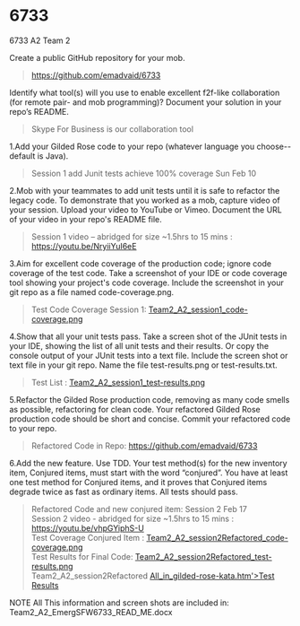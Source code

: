 # 6733
6733 A2 Team 2

  
Create a public GitHub repository for your mob.
    
> https://github.com/emadvaid/6733



Identify what tool(s) will you use to enable excellent f2f-like collaboration (for remote pair- and mob programming)? 
Document your solution in your repo’s README.    
   > Skype For Business is our collaboration tool
    
1.Add your Gilded Rose code to your repo (whatever language you choose--default is Java).    
   > Session 1 add Junit tests achieve 100% coverage Sun Feb 10

2.Mob with your teammates to add unit tests until it is safe to refactor the legacy code. To demonstrate that you worked as a mob, 
capture video of your session. Upload your video to YouTube or Vimeo. Document the URL of your video in your repo's README file.    
   > Session 1 video – abridged for size ~1.5hrs to 15 mins : https://youtu.be/NryiiYuI6eE

3.Aim for excellent code coverage of the production code; ignore code coverage of the test code. Take a screenshot of your IDE 
or code coverage tool showing your project's code coverage. Include the screenshot in your git repo as a file named code-coverage.png.    
   > Test  Code Coverage Session 1:   <a href='https://raw.githubusercontent.com/emadvaid/6733/master/GildedRose-Refactoring-Kata/Team2_A2_session1_code-coverage.png'>Team2_A2_session1_code-coverage.png</a>
    
4.Show that all your unit tests pass. Take a screen shot of the JUnit tests in your IDE, showing the list of all unit tests and their results. 
Or copy the console output of your JUnit tests into a text file. Include the screen shot or text file in your git repo. Name the file test-results.png or test-results.txt.    
  >  Test List : <a href='https://raw.githubusercontent.com/emadvaid/6733/master/GildedRose-Refactoring-Kata/Team2_A2_session1_test-results.png'>Team2_A2_session1_test-results.png</a>
    
5.Refactor the Gilded Rose production code, removing as many code smells as possible, refactoring for clean code. Your refactored 
Gilded Rose production code should be short and concise. Commit your refactored code to your repo.    
  > Refactored Code in Repo:       https://github.com/emadvaid/6733

6.Add the new feature. Use TDD. Your test method(s) for the new inventory item, Conjured items, must start with the word “conjured”. You 
have at least one test method for Conjured items, and it proves that Conjured items degrade twice as fast as ordinary items. All tests should pass.    
  > Refactored Code and new conjured item:   Session 2  Feb 17    
  > Session 2 video  - abridged for size ~1.5hrs to 15 mins : https://youtu.be/vhpGYiphS-U    
  > Test Coverage Conjured Item : <a href='https://raw.githubusercontent.com/emadvaid/6733/master/GildedRose-Refactoring-Kata/Team2_A2_session2Refactored_code-coverage.png'>Team2_A2_session2Refactored_code-coverage.png</a><br />
  > Test Results for Final Code: <a href='https://raw.githubusercontent.com/emadvaid/6733/master/GildedRose-Refactoring-Kata/Team2_A2_session2Refactored_test-results.png'>Team2_A2_session2Refactored_test-results.png</a><br />
  > Team2_A2_session2Refactored <a href='https://github.com/emadvaid/6733/blob/master/GildedRose-Refactoring-Kata/Team2_A2_session2Refactored%20Test%20Results%20-%20All_in_gilded-rose-kata.html'>All_in_gilded-rose-kata.htm'>Test Results</a><br />
                                                 
 NOTE All This information and screen shots are included in: Team2_A2_EmergSFW6733_READ_ME.docx
